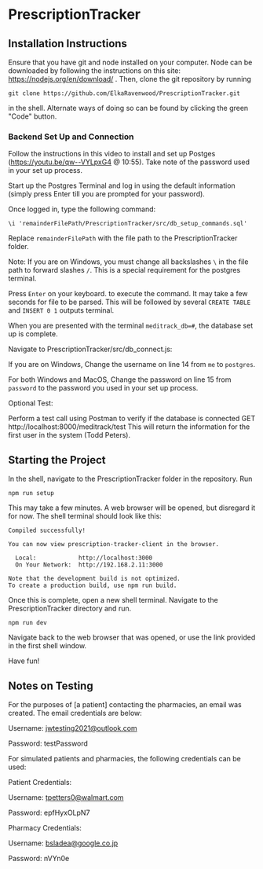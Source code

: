 # PrescriptionTracker

## Installation Instructions 
Ensure that you have git and node installed on your computer. Node can be downloaded by following the instructions on this site: https://nodejs.org/en/download/ . Then, clone the git repository by running 

```git clone https://github.com/ElkaRavenwood/PrescriptionTracker.git```

in the shell. Alternate ways of doing so can be found by clicking the green "Code" button.

### Backend Set Up and Connection

Follow the instructions in this video to install and set up Postges (https://youtu.be/qw--VYLpxG4 @ 10:55).
Take note of the password used in your set up process.

Start up the Postgres Terminal and log in using the default information (simply press Enter till you are prompted for your password).

Once logged in, type the following command:

```\i 'remainderFilePath/PrescriptionTracker/src/db_setup_commands.sql'```

Replace ```remainderFilePath``` with the file path to the PrescriptionTracker folder.

Note: If you are on Windows, you must change all backslashes ```\``` in the file path to forward slashes ```/```. This is a special requirement for the postgres terminal.

Press ```Enter``` on your keyboard. to execute the command. It may take a few seconds for file to be parsed.
This will be followed by several ```CREATE TABLE``` and ```INSERT 0 1``` outputs terminal.

When you are presented with the terminal ```meditrack_db=#```, the database set up is complete.

Navigate to PrescriptionTracker/src/db_connect.js:

If you are on Windows, Change the username on line 14 from ```me``` to ```postgres```.

For both Windows and MacOS, Change the password on line 15 from ```password``` to the password you used in your set up process.

Optional Test:

Perform a test call using Postman to verify if the database is connected GET http://localhost:8000/meditrack/test
This will return the information for the first user in the system (Todd Peters).


## Starting the Project
In the shell, navigate to the PrescriptionTracker folder in the repository. Run

```npm run setup```

This may take a few minutes. A web browser will be opened, but disregard it for now. The shell terminal should look like this:
```
Compiled successfully!

You can now view prescription-tracker-client in the browser.

  Local:            http://localhost:3000
  On Your Network:  http://192.168.2.11:3000

Note that the development build is not optimized.
To create a production build, use npm run build.
```
Once this is complete, open a new shell terminal. Navigate to the PrescriptionTracker directory and run.

```npm run dev```

Navigate back to the web browser that was opened, or use the link provided in the first shell window.

Have fun!

## Notes on Testing
For the purposes of [a patient] contacting the pharmacies, an email was created. The email credentials are below:

Username: jwtesting2021@outlook.com

Password: testPassword


For simulated patients and pharmacies, the following credentials can be used:

Patient Credentials:

Username: tpetters0@walmart.com

Password: epfHyxOLpN7


Pharmacy Credentials:

Username: bsladea@google.co.jp

Password: nVYn0e